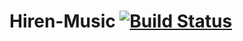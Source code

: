 # Hiren-Music  [![Build Status](https://travis-ci.org/pyprism/Hiren-Music.svg?branch=master)](https://travis-ci.org/pyprism/Hiren-Music)
